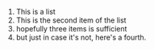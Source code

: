 1. This is a list
2. This is the second item of the list
3. hopefully three items is sufficient
4. but just in case it's not, here's a fourth.
